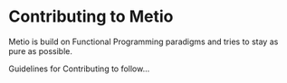 # Contributing to Metio

Metio is build on Functional Programming paradigms and tries to stay as pure as possible.

Guidelines for Contributing to follow...
